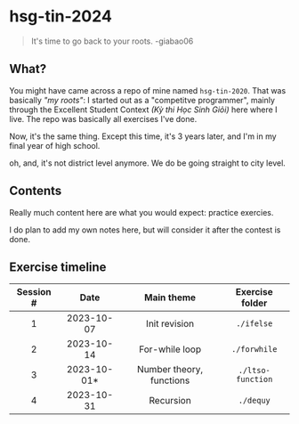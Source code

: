 # hsg-tin-2024

> It's time to go back to your roots. -giabao06

## What?

You might have came across a repo of mine named `hsg-tin-2020`. That was basically *"my roots"*: I started out as a "competitve programmer", mainly through the Excellent Student Context *(Kỳ thi Học Sinh Giỏi)* here where I live. The repo was basically all exercises I've done.

Now, it's the same thing. Except this time, it's 3 years later, and I'm in my final year of high school. 

oh, and, it's not district level anymore. We do be going straight to city level.

## Contents

Really much content here are what you would expect: practice exercies. 

I do plan to add my own notes here, but will consider it after the contest is done.
 
## Exercise timeline

| Session # | Date       | Main theme    | Exercise folder |
| :-------: | :--:       | :--------:    | :-------------: |
| 1         | 2023-10-07 | Init revision | `./ifelse`      | 
| 2         | 2023-10-14 | For-while loop| `./forwhile`    |
| 3         | 2023-10-01*| Number theory, functions | `./ltso-function` |
| 4         | 2023-10-31 | Recursion     | `./dequy`       |
